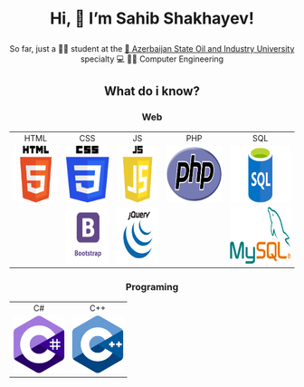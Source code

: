 # <p align="center">Hi, 👋 I’m  Sahib Shakhayev!</p>
  
<p align="center">So far, just a 👨‍🎓 student at the <a href="http://asoiu.edu.az/en"> 🏫 Azerbaijan State Oil and Industry University</a> specialty 💻 👷‍♂️ Computer Engineering</p>
    
## <p align="center">What do i know?</p>
### <p align="center">Web</p>
<div align="center"> 
 <table>
 <tr>
   <td align="center">HTML</td>
   <td align="center">CSS</td>
   <td align="center">JS</td>
   <td align="center">PHP</td>
   <td align="center">SQL</td>
   </tr>
<tr>
  <td><img src="html.png" width="90" height="100" /></td>
  <td><img src="css.png" width="90" height="100" /></td>
  <td><img src="js.png" width="90" height="100" /></td>
  <td><img src="PHP.png" width="120" height="100" /></td>
  <td><img src="sql.png" width="130" height="100" /></td>
 </tr>
   
   <tr>
     <td></td>
     <td><img src="bootstrap.png" width="90" height="100" /></td>
     <td><img src="jquery.png" width="90" height="100" /></td>
     <td></td>
     <td><img src="mysql.png" width="130" height="100" /></td>
   
   </tr>
   
  </table>
 </div>  

### <p align="center">Programing</p>
<div align="center"> 
 <table>
 <tr>
   <td align="center">C#</td>  
   <td align="center">C++</td>
   </tr> 
   <tr>
     <td><img src="c_sharp.png" width="90"/></td>
     <td><img src="c++.svg" width="90"/></td>
   
   </tr>  
     
  </table>
  
  </div>


  
  

